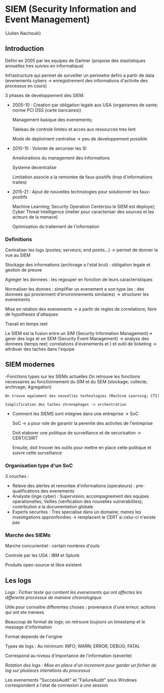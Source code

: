 # SIEM (Security Information and Event Management)
(Julien Nachouki)
## Introduction

Defini en 2005 par les equipes de Gartner (propose des stastistiques annuelles tres suivies en informatique)

Infrastructure qui permet de surveiller un perimetre defini a partir de data (evenements cybers -> enregistrement des informations d'activite des processus en cours)

3 phases de developpement des SIEM:
- 2005-10 :
  Creation par obligation legale aux USA (organismes de sante; norme PCI DSS (carte bancaires))
  
  Management basique des evenements; 

  Tableau de controle limites et acces aux ressources tres lent 

  Mode de deploiment centralise -> peu de developpement possible 
- 2010-15 : 
  Volonte de securiser les SI 

  Ameliorations du management des informations

  Systeme decentralise

  Limitation associe a la remontee de faux-positifs (trop d'informations traites)
- 2015-21 : 
  Ajout de nouvelles technologies pour solutionner les faux-positifs 

  Machine Learning; Security Operation Center(ou le SIEM est deploye); Cyber Threat Intelligence (metier pour caracteriser des sources et les acteurs de la menace)

  Optimisation du traitement de l'information


### Definitions
  Centraliser les logs (postes; serveurs; end points...) -> permet de donner la vue au SIEM 

  Stockage des informations (archivage a l'etat brut) : obligation legale et gestion de preuve

  Agreger les donnees : les regouper en fonction de leurs caracteristiques 

  Normaliser les donnes : simplifier un evenement a son type (ex : des donnees qui proviennent d'environnements similaires) -> structurer les evenements 

  Mise en relation des evenements -> a partir de regles de correlations; faire de hypotheses d'attaques 

  Travail en temps reel

  Le SIEM est la fusion entre un SIM (Security Information Management)-> gerer des logs et un SEM (Security Event Management) -> analyse des donnees (temps reel; correlations d'evenements et ) et outil de ticketing -> attribuer des taches dans l'equipe 

## SIEM modernes
  -Fonctions types sur les SIEMs actuelles 
    On retrouve les fonctions necessaires au fonctionnement du SIM et du SEM (stockage; collecte; archivage; Agregation)

    On trouve egalement des nouvelles technologies (Machine Learning; CTI)

    Simplification des taches chronophages -> orchestration

  - Comment les SIEMS sont integree dans une entreprise -> SoC

    SoC -> a pour role de garantir la perenite des activites de l'entreprise 

    Doit elaborer une politique de surveillance et de securisation -> CERT/CSIRT 

    Ensuite, doit trouver les outils pour mettre en place cette politique et suivre cette surveillance 

### Organisation type d'un SoC 
 3 couches :
 - Releve des alertes et remontee d'informations (operateurs) : pre-qualifications des evenements 
 - Analyste (inge cyber) : Supervision; accompagnement des equipes operationelles; Veilles (verification des nouvelles vulnerabilites); contribution a la documentation globale
 - Experts securites : Tres specialise dans un domaine; menes les investigations appronfondies -> remplacent le CERT si celui-ci n'existe pas 

### Marche des SIEMs 
Marche concurientiel : certain nombres d'ouils 

Controle par les USA : IBM et Splunk

Produits open-source et libre existent

## Les logs
*Logs : Fichier texte qui contient les evenements qui ont affectes les differents processus de maniere chronologique*

Utile pour connaitre differentes choses : provenance d'une erreur; actions qui ont ete menees 

Beaucoup de format de logs; on retrouve toujours un timestamp et le message d'information 

Format depends de l'origine

Types de logs : Au minimum: INFO; WARN; ERROR; DEBUG; FATAL

Correspond au niveau d'importance de l'information (severite)

*Rotation des logs : Mise en place d'un increment pour garder un fichier de log sur plusieurs interations du processus*

Les evenements "SuccessAudit" et "FailureAudit" sous Windows correspondent a l'etat de connexion a une session
